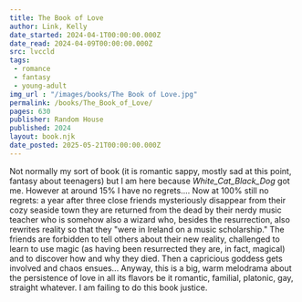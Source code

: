 ```yaml
---
title: The Book of Love
author: Link, Kelly
date_started: 2024-04-1T00:00:00.000Z
date_read: 2024-04-09T00:00:00.000Z
src: lvccld
tags: 
 - romance
 - fantasy
 - young-adult 
img_url : "/images/books/The Book of Love.jpg"
permalink: /books/The_Book_of_Love/
pages: 630
publisher: Random House
published: 2024
layout: book.njk
date_posted: 2025-05-21T00:00:00.000Z
---
```

Not normally my sort of book (it is romantic sappy, mostly sad at this point, fantasy about teenagers) but I am here because _White_Cat_Black_Dog_ got me.  However at around 15% I have no regrets.... Now at 100% still no regrets: a year after three close friends mysteriously disappear from their cozy seaside town they are returned from the dead by their nerdy music teacher who is somehow also a wizard who, besides the resurrection, also rewrites reality so that they "were in Ireland on a music scholarship." The friends are forbidden to tell others about their new reality, challenged to learn to use magic (as having been resurrected they are, in fact, magical) and to discover how and why they died.  Then a capricious goddess gets involved and chaos ensues...  Anyway, this is a big, warm melodrama about the persistence of love in all its flavors be it romantic, familial, platonic, gay, straight whatever. I am failing to do this book justice.
